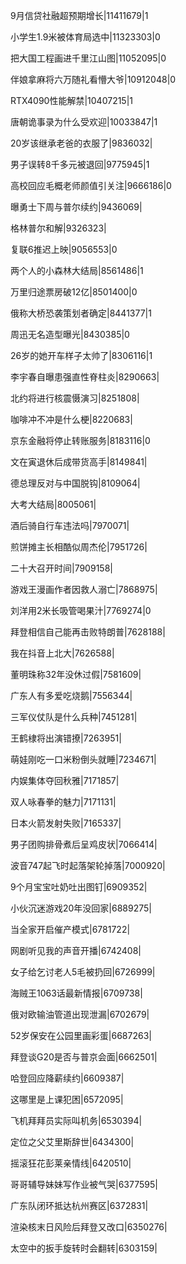 9月信贷社融超预期增长|11411679|1

小学生1.9米被体育局选中|11323303|0

把大国工程画进千里江山图|11052095|0

伴娘拿麻将六万随礼看懵大爷|10912048|0

RTX4090性能解禁|10407215|1

唐朝诡事录为什么受欢迎|10033847|1

20岁该继承老爸的衣服了|9836032|

男子误转8千多元被退回|9775945|1

高校回应毛概老师颜值引关注|9666186|0

曝勇士下周与普尔续约|9436069|

格林普尔和解|9326323|

复联6推迟上映|9056553|0

两个人的小森林大结局|8561486|1

万里归途票房破12亿|8501400|0

俄称大桥恐袭策划者确定|8441377|1

周迅无名造型曝光|8430385|0

26岁的她开车样子太帅了|8306116|1

李宇春自曝患强直性脊柱炎|8290663|

北约将进行核震慑演习|8251808|

咖啡冲不冲是什么梗|8220683|

京东金融将停止转账服务|8183116|0

文在寅退休后成带货高手|8149841|

德总理反对与中国脱钩|8109064|

大考大结局|8005061|

酒后骑自行车违法吗|7970071|

煎饼摊主长相酷似周杰伦|7951726|

二十大召开时间|7909158|

游戏王漫画作者因救人溺亡|7868975|

刘洋用2米长吸管喝果汁|7769274|0

拜登相信自己能再击败特朗普|7628188|

我在抖音上北大|7626588|

董明珠称32年没休过假|7581609|

广东人有多爱吃烧鹅|7556344|

三军仪仗队是什么兵种|7451281|

王鹤棣将出演错撩|7263951|

萌娃刚吃一口米粉倒头就睡|7234671|

内娱集体夺回秋雅|7171857|

双人咏春拳的魅力|7171131|

日本火箭发射失败|7165337|

男子团购排骨煮后呈鸡皮状|7066414|

波音747起飞时起落架轮掉落|7000920|

9个月宝宝吐奶吐出图钉|6909352|

小伙沉迷游戏20年没回家|6889275|

当全家开启催产模式|6781722|

网剧听见我的声音开播|6742408|

女子给乞讨老人5毛被扔回|6726999|

海贼王1063话最新情报|6709738|

俄对欧输油管道出现泄漏|6702679|

52岁保安在公园里画彩蛋|6687263|

拜登谈G20是否与普京会面|6662501|

哈登回应降薪续约|6609387|

这哪里是上课犯困|6572095|

飞机拜拜员实际叫机务|6530394|

定位之父艾里斯辞世|6434300|

摇滚狂花彭莱亲情线|6420510|

哥哥辅导妹妹写作业被气哭|6377595|

广东队闭环抵达杭州赛区|6372831|

渲染核末日风险后拜登又改口|6350276|

太空中的扳手旋转时会翻转|6303159|

